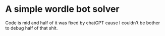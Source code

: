 # A simple wordle bot solver
Code is mid and half of it was fixed by chatGPT cause I couldn't be bother to debug half of that shit. 
